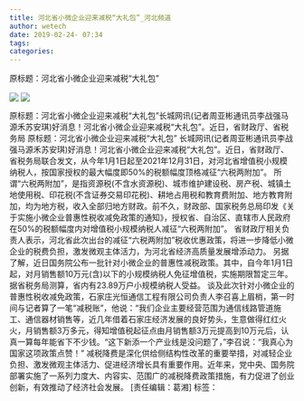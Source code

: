 ```yaml
---
title: 河北省小微企业迎来减税“大礼包”_河北频道
author: wetech
date: 2019-02-24- 07:34
tags: 
categories: 
---
```

原标题：河北省小微企业迎来减税“大礼包”
<!-- more -->
                
<img align="center" border="0" src="http://p1.ifengimg.com/fck/2019_09/1b0da10ab4e4d30_w720_h480.jpg" />
                
<img align="center" border="0" src="http://p2.ifengimg.com/a/2016/0810/204c433878d5cf9size1_w16_h16.png" />
            
原标题：河北省小微企业迎来减税“大礼包”长城网讯(记者周亚彬通讯员李战强马源禾苏安琪)好消息！河北省小微企业迎来减税“大礼包”。近日，省财政厅、省税务局
原标题：河北省小微企业迎来减税“大礼包”
长城网讯(记者周亚彬通讯员李战强马源禾苏安琪)好消息！河北省小微企业迎来减税“大礼包”。近日，省财政厅、省税务局联合发文，从今年1月1日起至2021年12月31日，对河北省增值税小规模纳税人，按国家授权的最大幅度即50%的税额幅度顶格减征“六税两附加”。
所谓“六税两附加”，是指资源税(不含水资源税)、城市维护建设税、房产税、城镇土地使用税、印花税(不含证券交易印花税)、耕地占用税和教育费附加、地方教育附加，均为地方税，收入全部归地方财政。前不久，财政部、国家税务总局印发《关于实施小微企业普惠性税收减免政策的通知》，授权省、自治区、直辖市人民政府在50%的税额幅度内对增值税小规模纳税人减征“六税两附加”。
省财政厅相关负责人表示，河北省此次出台的减征“六税两附加”税收优惠政策，将进一步降低小微企业的税费负担，激发微观主体活力，为河北省经济高质量发展增添动力。
另据了解，近日国务院公布一批针对小微企业的普惠性减税政策。其中，自今年1月1日起，对月销售额10万元(含)以下的小规模纳税人免征增值税，实施期限暂定三年。据省税务局测算，省内有23.89万户小规模纳税人受益。
谈及此次针对小微企业的普惠性税收减免政策，石家庄光恒通信工程有限公司负责人李召喜上眉梢，第一时间与记者算了一笔“减税账”，他说：“我们企业主要经营范围为通信线路管道施工、通信器材销售等，近几年借着石家庄经济发展的良好势头，生意做得红红火火，月销售额3万多元，得知增值税起征点由月销售额3万元提高到10万元后，认真一算每年能省下不少钱。“这下新添一个产业线是没问题了，”李召说：“我真心为国家这项政策点赞！”
减税降费是深化供给侧结构性改革的重要举措，对减轻企业负担、激发微观主体活力、促进经济增长具有重要作用。近年来，党中央、国务院部署实施了一系列力度大、内容实、范围广的减税降费政策措施，有力促进了创业创新，有效推动了经济社会发展。
[责任编辑：葛湘]
标签：
 
 
 
             
